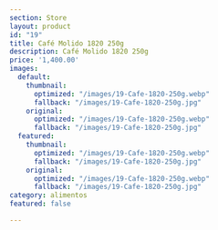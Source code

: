 ```yaml
---
section: Store
layout: product
id: "19"
title: Café Molido 1820 250g
description: Café Molido 1820 250g
price: '1,400.00'
images:
  default:
    thumbnail:
      optimized: "/images/19-Cafe-1820-250g.webp"
      fallback: "/images/19-Cafe-1820-250g.jpg"
    original:
      optimized: "/images/19-Cafe-1820-250g.webp"
      fallback: "/images/19-Cafe-1820-250g.jpg"
  featured:
    thumbnail:
      optimized: "/images/19-Cafe-1820-250g.webp"
      fallback: "/images/19-Cafe-1820-250g.jpg"
    original:
      optimized: "/images/19-Cafe-1820-250g.webp"
      fallback: "/images/19-Cafe-1820-250g.jpg"
category: alimentos
featured: false

---
```

